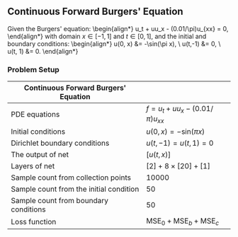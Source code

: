 ## Continuous Forward Burgers' Equation
Given the Burgers' equation:
\begin{align*}
u_t + uu_x - (0.01/\pi)u_{xx} = 0,
\end{align*}
with domain $x \in [-1, 1]$ and $t \in [0, 1]$, and the initial and boundary conditions:
\begin{align*}
u(0, x) &= -\sin(\pi x), \\
u(t,-1) &= 0, \\
u(t, 1) &= 0.
\end{align*}

### Problem Setup 

| Continuous Forward Burgers' Equation | |
|------------------------------|---|
| PDE equations | $f = u_t + uu_x - (0.01 /π) u_{xx}$ |
| Initial conditions | $u(0, x) = -\text{sin}(π x)$ |
| Dirichlet boundary conditions | $u(t, -1) = u(t, 1) = 0$|
| The output of net | $[u(t, x)]$ |
| Layers of net | $[2] + 8 \times [20] + [1]$ |
| Sample count from collection points | $10000$ |
| Sample count from the initial condition | $50$ |
| Sample count from boundary conditions | $50$ |
| Loss function | $\text{MSE}_0  + \text{MSE}_b + \text{MSE}_c$ |
